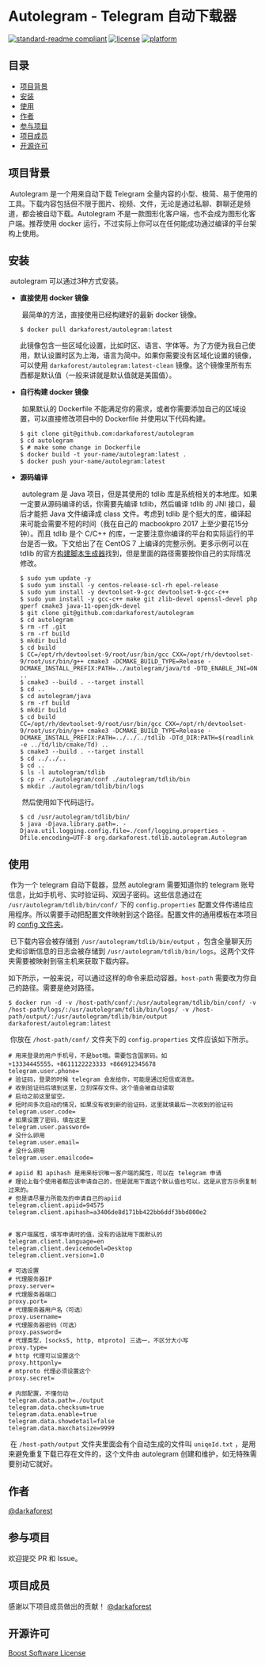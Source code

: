 # Autolegram - Telegram 自动下载器

[![standard-readme compliant](https://img.shields.io/badge/readme%20style-standard-green.svg)](https://github.com/RichardLitt/standard-readme) [![license](https://img.shields.io/badge/license-BSL-lightgreen.svg)](https://www.boost.org/LICENSE_1_0.txt) [![platform](https://img.shields.io/badge/platform-docker-blue.svg)](https://hub.docker.com/repository/docker/darkaforest/autolegram)



## 目录

- [项目背景](#项目背景)
- [安装](#安装)
- [使用](#使用)
- [作者](#作者)
- [参与项目](#参与项目)
- [项目成员](#项目成员)
- [开源许可](#开源许可)



## 项目背景

​		Autolegram 是一个用来自动下载 Telegram 全量内容的小型、极简、易于使用的工具。下载内容包括但不限于图片、视频、文件，无论是通过私聊、群聊还是频道，都会被自动下载。Autolegram 不是一款图形化客户端，也不会成为图形化客户端。推荐使用 docker 运行，不过实际上你可以在任何能成功通过编译的平台架构上使用。



## 安装

​		autolegram 可以通过3种方式安装。 

- **直接使用 docker 镜像**

    ​		最简单的方法，直接使用已经构建好的最新 docker 镜像。 

    ```shell
    $ docker pull darkaforest/autolegram:latest
    ```

    ​		此镜像包含一些区域化设置，比如时区、语言、字体等。为了方便为我自己使用，默认设置时区为上海，语言为简中。如果你需要没有区域化设置的镜像，可以使用 `darkaforest/autolegram:latest-clean` 镜像。这个镜像里所有东西都是默认值（一般来讲就是默认值就是美国值）。

- **自行构建 docker 镜像**

    ​		如果默认的 Dockerfile 不能满足你的需求，或者你需要添加自己的区域设置，可以直接修改项目中的 Dockerfile 并使用以下代码构建。

    ```shell
    $ git clone git@github.com:darkaforest/autolegram
    $ cd autolegram
    $ # make some change in Dockerfile
    $ docker build -t your-name/autolegram:latest .
    $ docker push your-name/autolegram:latest
    ```

- **源码编译**

    ​		autolegram 是 Java 项目，但是其使用的 tdlib 库是系统相关的本地库。如果一定要从源码编译的话，你需要先编译 tdlib，然后编译 tdlib 的 JNI 接口，最后才能把 Java 文件编译成 class 文件。考虑到 tdlib 是个挺大的库，编译起来可能会需要不短的时间（我在自己的 macbookpro 2017 上至少要花15分钟）。而且 tdlib 是个 C/C++ 的库，一定要注意你编译的平台和实际运行的平台是否一致。下文给出了在 CentOS 7 上编译的完整示例。更多示例可以在 tdlib 的官方[构建脚本生成器](https://tdlib.github.io/td/build.html)找到，但是里面的路径需要按你自己的实际情况修改。

    ```shell
    $ sudo yum update -y
    $ sudo yum install -y centos-release-scl-rh epel-release
    $ sudo yum install -y devtoolset-9-gcc devtoolset-9-gcc-c++
    $ sudo yum install -y gcc-c++ make git zlib-devel openssl-devel php gperf cmake3 java-11-openjdk-devel
    $ git clone git@github.com:darkaforest/autolegram
    $ cd autolegram
    $ rm -rf .git
    $ rm -rf build
    $ mkdir build
    $ cd build
    $ CC=/opt/rh/devtoolset-9/root/usr/bin/gcc CXX=/opt/rh/devtoolset-9/root/usr/bin/g++ cmake3 -DCMAKE_BUILD_TYPE=Release -DCMAKE_INSTALL_PREFIX:PATH=../autolegram/java/td -DTD_ENABLE_JNI=ON ..
    $ cmake3 --build . --target install
    $ cd ..
    $ cd autolegram/java
    $ rm -rf build
    $ mkdir build
    $ cd build
    CC=/opt/rh/devtoolset-9/root/usr/bin/gcc CXX=/opt/rh/devtoolset-9/root/usr/bin/g++ cmake3 -DCMAKE_BUILD_TYPE=Release -DCMAKE_INSTALL_PREFIX:PATH=../../../tdlib -DTd_DIR:PATH=$(readlink -e ../td/lib/cmake/Td) ..
    $ cmake3 --build . --target install
    $ cd ../../..
    $ cd ..
    $ ls -l autolegram/tdlib
    $ cp -r ./autolegram/conf ./autolegram/tdlib/bin
    $ mkdir ./autolegram/tdlib/bin/logs
    ```
    
    ​		然后使用如下代码运行。
    
    ```shell
    $ cd /usr/autolegram/tdlib/bin/
    $ java -Djava.library.path=. -Djava.util.logging.config.file=./conf/logging.properties -Dfile.encoding=UTF-8 org.darkaforest.tdlib.autolegram.Autolegram
    ```



## 使用

​		作为一个 telegram 自动下载器，显然 autolegram 需要知道你的 telegram 账号信息，比如手机号、实时验证码、双因子密码。这些信息通过在 `/usr/autolegram/tdlib/bin/conf/` 下的 `config.properties` 配置文件传递给应用程序。所以需要手动把配置文件映射到这个路径。配置文件的通用模板在本项目的 [config 文件夹](https://github.com/darkaforest/Autolegram/blob/main/conf/config.properties)。

​		已下载内容会被存储到 `/usr/autolegram/tdlib/bin/output` ，包含全量聊天历史和诊断信息的日志会被存储到 `/usr/autolegram/tdlib/bin/logs`。这两个文件夹需要被映射到宿主机来获取下载内容。

​		如下所示，一般来说，可以通过这样的命令来启动容器。`host-path` 需要改为你自己的路径。需要是绝对路径。

```shell
$ docker run -d -v /host-path/conf/:/usr/autolegram/tdlib/bin/conf/ -v /host-path/logs/:/usr/autolegram/tdlib/bin/logs/ -v /host-path/output/:/usr/autolegram/tdlib/bin/output darkaforest/autolegram:latest
```

​		你放在 `/host-path/conf/` 文件夹下的 `config.properties` 文件应该如下所示。

```properties
# 用来登录的用户手机号，不是bot哦。需要包含国家码。如+13334445555，+8611122223333 +866912345678
telegram.user.phone=
# 验证码，登录的时候 telegram 会发给你，可能是通过短信或消息。
# 收到验证码后填到这里，立刻保存文件。这个值会被自动读取
# 启动之前这里留空。
# 短时间多次启动的情况，如果没有收到新的验证码，这里就填最后一次收到的验证码
telegram.user.code=
# 如果设置了密码，填在这里
telegram.user.password=
# 没什么卵用
telegram.user.email=
# 没什么卵用
telegram.user.emailcode=

# apiid 和 apihash 是用来标识唯一客户端的属性，可以在 telegram 申请
# 理论上每个使用者都应该申请自己的，但是就用下面这个默认值也可以，这是从官方示例复制过来的。
# 但是请尽量力所能及的申请自己的apiid
telegram.client.apiid=94575
telegram.client.apihash=a3406de8d171bb422bb6ddf3bbd800e2


# 客户端属性，填写申请时的值，没有的话就用下面默认的
telegram.client.language=en
telegram.client.devicemodel=Desktop
telegram.client.version=1.0

# 可选设置
# 代理服务器IP
proxy.server=
# 代理服务器端口
proxy.port=
# 代理服务器用户名（可选）
proxy.username=
# 代理服务器密码（可选）
proxy.password=
# 代理类型，[socks5, http, mtproto] 三选一，不区分大小写
proxy.type=
# http 代理可以设置这个
proxy.httponly=
# mtproto 代理必须设置这个
proxy.secret=

# 内部配置，不懂勿动
telegram.data.path=./output
telegram.data.checksum=true
telegram.data.enable=true
telegram.data.showdetail=false
telegram.data.maxchatsize=9999
```

​		在 `/host-path/output` 文件夹里面会有个自动生成的文件叫 `uniqeId.txt` ，是用来避免重复下载已存在文件的，这个文件由 autolegram 创建和维护，如无特殊需要别动它就好。



## 作者

[@darkaforest](https://github.com/darkaforest)



## 参与项目

欢迎提交 PR 和 Issue。



## 项目成员

感谢以下项目成员做出的贡献！ 
[@darkaforest](https://github.com/darkaforest)



## 开源许可

[Boost Software License](https://www.boost.org/LICENSE_1_0.txt)